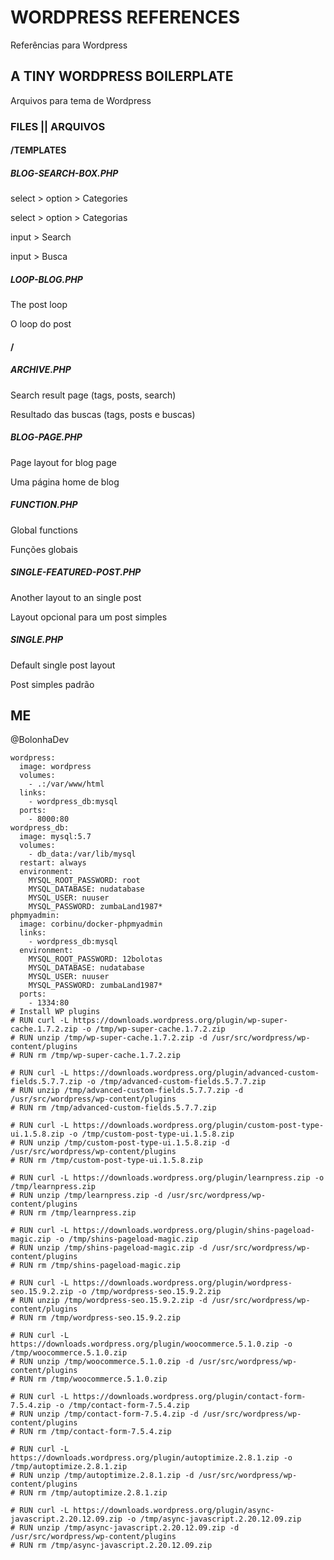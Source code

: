 # WORDPRESS REFERENCES
Referências para Wordpress

## A TINY WORDPRESS BOILERPLATE
Arquivos para tema de Wordpress

### FILES || ARQUIVOS

#### /TEMPLATES

##### BLOG-SEARCH-BOX.PHP

select > option > Categories
  
select > option > Categorias
  
input > Search

input > Busca

##### LOOP-BLOG.PHP

The post loop

O loop do post

#### /

##### ARCHIVE.PHP

Search result page (tags, posts, search)

Resultado das buscas (tags, posts e buscas)

##### BLOG-PAGE.PHP

Page layout for blog page

Uma página home de blog 

##### FUNCTION.PHP

Global functions

Funções globais

##### SINGLE-FEATURED-POST.PHP

Another layout to an single post

Layout opcional para um post simples

##### SINGLE.PHP

Default single post layout

Post simples padrão


## ME

@BolonhaDev


```
wordpress:
  image: wordpress
  volumes:
    - .:/var/www/html
  links:
    - wordpress_db:mysql
  ports:
    - 8000:80
wordpress_db:
  image: mysql:5.7
  volumes:
    - db_data:/var/lib/mysql
  restart: always
  environment:
    MYSQL_ROOT_PASSWORD: root
    MYSQL_DATABASE: nudatabase
    MYSQL_USER: nuuser
    MYSQL_PASSWORD: zumbaLand1987*
phpmyadmin:
  image: corbinu/docker-phpmyadmin
  links:
    - wordpress_db:mysql
  environment:
    MYSQL_ROOT_PASSWORD: 12bolotas
    MYSQL_DATABASE: nudatabase
    MYSQL_USER: nuuser
    MYSQL_PASSWORD: zumbaLand1987*
  ports:
    - 1334:80
# Install WP plugins
# RUN curl -L https://downloads.wordpress.org/plugin/wp-super-cache.1.7.2.zip -o /tmp/wp-super-cache.1.7.2.zip
# RUN unzip /tmp/wp-super-cache.1.7.2.zip -d /usr/src/wordpress/wp-content/plugins
# RUN rm /tmp/wp-super-cache.1.7.2.zip

# RUN curl -L https://downloads.wordpress.org/plugin/advanced-custom-fields.5.7.7.zip -o /tmp/advanced-custom-fields.5.7.7.zip
# RUN unzip /tmp/advanced-custom-fields.5.7.7.zip -d /usr/src/wordpress/wp-content/plugins
# RUN rm /tmp/advanced-custom-fields.5.7.7.zip

# RUN curl -L https://downloads.wordpress.org/plugin/custom-post-type-ui.1.5.8.zip -o /tmp/custom-post-type-ui.1.5.8.zip
# RUN unzip /tmp/custom-post-type-ui.1.5.8.zip -d /usr/src/wordpress/wp-content/plugins
# RUN rm /tmp/custom-post-type-ui.1.5.8.zip

# RUN curl -L https://downloads.wordpress.org/plugin/learnpress.zip -o /tmp/learnpress.zip
# RUN unzip /tmp/learnpress.zip -d /usr/src/wordpress/wp-content/plugins
# RUN rm /tmp/learnpress.zip

# RUN curl -L https://downloads.wordpress.org/plugin/shins-pageload-magic.zip -o /tmp/shins-pageload-magic.zip
# RUN unzip /tmp/shins-pageload-magic.zip -d /usr/src/wordpress/wp-content/plugins
# RUN rm /tmp/shins-pageload-magic.zip

# RUN curl -L https://downloads.wordpress.org/plugin/wordpress-seo.15.9.2.zip -o /tmp/wordpress-seo.15.9.2.zip
# RUN unzip /tmp/wordpress-seo.15.9.2.zip -d /usr/src/wordpress/wp-content/plugins
# RUN rm /tmp/wordpress-seo.15.9.2.zip

# RUN curl -L https://downloads.wordpress.org/plugin/woocommerce.5.1.0.zip -o /tmp/woocommerce.5.1.0.zip
# RUN unzip /tmp/woocommerce.5.1.0.zip -d /usr/src/wordpress/wp-content/plugins
# RUN rm /tmp/woocommerce.5.1.0.zip

# RUN curl -L https://downloads.wordpress.org/plugin/contact-form-7.5.4.zip -o /tmp/contact-form-7.5.4.zip
# RUN unzip /tmp/contact-form-7.5.4.zip -d /usr/src/wordpress/wp-content/plugins
# RUN rm /tmp/contact-form-7.5.4.zip

# RUN curl -L https://downloads.wordpress.org/plugin/autoptimize.2.8.1.zip -o /tmp/autoptimize.2.8.1.zip
# RUN unzip /tmp/autoptimize.2.8.1.zip -d /usr/src/wordpress/wp-content/plugins
# RUN rm /tmp/autoptimize.2.8.1.zip

# RUN curl -L https://downloads.wordpress.org/plugin/async-javascript.2.20.12.09.zip -o /tmp/async-javascript.2.20.12.09.zip
# RUN unzip /tmp/async-javascript.2.20.12.09.zip -d /usr/src/wordpress/wp-content/plugins
# RUN rm /tmp/async-javascript.2.20.12.09.zip

```
